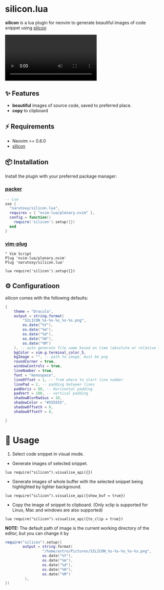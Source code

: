 # silicon.lua

**silicon** is a lua plugin for neovim to generate beautiful images of code snippet using [silicon](https://github.com/aloxaf/silicon) 

<video src = "https://user-images.githubusercontent.com/79555780/198016165-7a47ac6c-e329-4025-8d66-f9b34bd52658.mp4"></video>

## ✨ Features

- **beautiful** images of source code, saved to preferred place.
- **copy** to clipboard

## ⚡️ Requirements

- Neovim >= 0.6.0
- [silicon](https://github.com/aloxaf/silicon)

## 📦 Installation

Install the plugin with your preferred package manager:

### [packer](https://github.com/wbthomason/packer.nvim)

```lua
-- Lua
use {
  "narutoxy/silicon.lua",
  requires = { "nvim-lua/plenary.nvim" },
  config = function()
    require('silicon').setup({})
  end
}
```

### [vim-plug](https://github.com/junegunn/vim-plug)

```vim
" Vim Script
Plug 'nvim-lua/plenary.nvim'
Plug 'narutoxy/silicon.lua'

lua require('silicon').setup({})
```

## ⚙️ Configuratioon

silicon comes with the following defaults:

```lua
{
	theme = "Dracula",
	output = string.format(
		"SILICON_%s-%s-%s_%s-%s.png",
		os.date("%Y"),
		os.date("%m"),
		os.date("%d"),
		os.date("%H"),
		os.date("%M")
	), -- auto generate file name based on time (absolute or relative to cwd)
	bgColor = vim.g.terminal_color_5,
	bgImage = "", -- path to image, must be png
	roundCorner = true,
	windowControls = true,
	lineNumber = true,
	font = "monospace",
	lineOffset = 1, -- from where to start line number
	linePad = 2, -- padding between lines
	padHoriz = 80, -- Horizontal padding
	padVert = 100, -- vertical padding
	shadowBlurRadius = 10,
	shadowColor = "#555555",
	shadowOffsetX = 8,
	shadowOffsetY = 8,

}
```

# 🚀 Usage

1. Select code snippet in visual mode.

- Generate images of selected snippet.

```vim
lua require("silicon").visualise_api({})
```

- Generate images of whole buffer with the selected snippet being highlighted by lighter background.

```vim
lua require("silicon").visualise_api({show_buf = true})
```

- Copy the image of snippet to clipboard. (Only xclip is supported for Linux, Mac and windows are also supported)

```vim
lua require("silicon").visualise_api({to_clip = true})
```

**NOTE:** The default path of image is the current working directory of the editor, but you can change it by
```lua
require("silicon").setup({
        output = string.format( 
                 "/home/astro/Pictures/SILICON_%s-%s-%s_%s-%s.png", 
                 os.date("%Y"), 
                 os.date("%m"), 
                 os.date("%d"), 
                 os.date("%H"), 
                 os.date("%M") 
         ),
})
```

